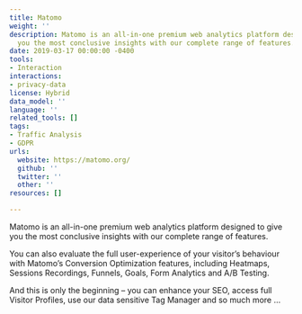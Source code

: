 ```yaml
---
title: Matomo
weight: ''
description: Matomo is an all-in-one premium web analytics platform designed to give
  you the most conclusive insights with our complete range of features.
date: 2019-03-17 00:00:00 -0400
tools:
- Interaction
interactions:
- privacy-data
license: Hybrid
data_model: ''
language: ''
related_tools: []
tags:
- Traffic Analysis
- GDPR
urls:
  website: https://matomo.org/
  github: ''
  twitter: ''
  other: ''
resources: []

---
```

Matomo is an all-in-one premium web analytics platform designed to give you the most conclusive insights with our complete range of features.

You can also evaluate the full user-experience of your visitor’s behaviour with Matomo’s Conversion Optimization features, including Heatmaps, Sessions Recordings, Funnels, Goals, Form Analytics and A/B Testing.

And this is only the beginning – you can enhance your SEO, access full Visitor Profiles, use our data sensitive Tag Manager and so much more …